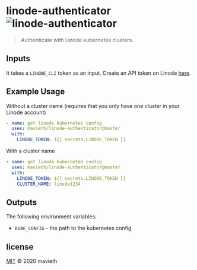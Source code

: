 # linode-authenticator ![linode-authenticator](https://github.com/mavieth/linode-authenticator/workflows/Test%20Linode%20Authenticator/badge.svg?branch=master)

> Authenticate with Linode kubernetes clusters.

## Inputs
It takes a `LINODE_CLI` token as an input. Create an API token on Linode [here](https://cloud.linode.com/profile/tokens).

## Example Usage

Without a cluster name (requires that you only have one cluster in your Linode account)

```yml
- name: get linode kubernetes config
  uses: mavieth/linode-authenticator@master
  with:
    LINODE_TOKEN: ${{ secrets.LINODE_TOKEN }}
```

With a cluster name

```yml
- name: get linode kubernetes config
  uses: mavieth/linode-authenticator@master
  with:
    LINODE_TOKEN: ${{ secrets.LINODE_TOKEN }}
    CLUSTER_NAME: linode1234
```

## Outputs

The following environment variables:

- `KUBE_CONFIG` - the path to the kubernetes config

## license

[MIT](/LICENSE) &copy; 2020 mavieth
